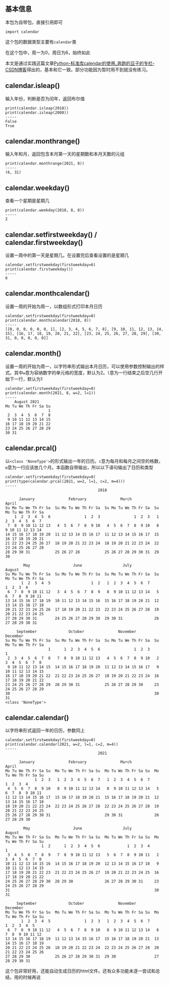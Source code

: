 ## 基本信息

本包为自带包，直接引用即可

```
import calendar
```

这个包的数据类型主要有`calendar`类

在这个包中，周一为0，周日为6，始终如此

本文是通过实践这篇文章[Python-标准库calendar的使用_奔跑的豆子的专栏-CSDN博客](https://blog.csdn.net/y472360651/article/details/82291753)得出的，基本和它一致。部分功能因为暂时用不到就没有练习。

## calendar.isleap()

输入年份，判断是否为闰年，返回布尔值

```
print(calendar.isleap(2018))        
print(calendar.isleap(2008)) 
-----
False
True
```

## calendar.monthrange()

输入年和月，返回包含本月第一天的星期数和本月天数的元组

```
print(calendar.monthrange(2021, 8))
-----
(6, 31)
```

## calendar.weekday()

查看一个星期是星期几

```
print(calendar.weekday(2018, 8, 8))
-----
2
```

## calendar.setfirstweekday() / calendar.firstweekday()

设置一周中的第一天是星期几。在设置完后查看设置的是星期几

```
calendar.setfirstweekday(firstweekday=6)
print(calendar.firstweekday()) 
-----
6
```

## calendar.monthcalendar()

设置一周的开始为周一，以数组形式打印本月日历

```
calendar.setfirstweekday(firstweekday=0)
print(calendar.monthcalendar(2018, 8))
-----
[[0, 0, 0, 0, 0, 0, 1], [2, 3, 4, 5, 6, 7, 8], [9, 10, 11, 12, 13, 14, 15], [16, 17, 18, 19, 20, 21, 22], [23, 24, 25, 26, 27, 28, 29], [30, 31, 0, 0, 0, 0, 0]]
```

## calendar.month()

设置一周的开始为周一，以字符串形式输出本月日历，可以使用参数控制输出的样式。其中`w`意为容纳数字的单元格的宽度，默认为2。`l`意为一行结束之后空几行开始下一行，默认为1

```
calendar.setfirstweekday(firstweekday=0)
print(calendar.month(2021, 8, w=2, l=1))
-----
    August 2021
Mo Tu We Th Fr Sa Su
                   1
 2  3  4  5  6  7  8
 9 10 11 12 13 14 15
16 17 18 19 20 21 22
23 24 25 26 27 28 29
30 31
```

## calendar.prcal()

以`<class 'NoneType'>`的形式输出一年的日历。`c`意为每月和每月之间空的格数，`m`意为一行应该放几个月。本函数自带输出，所以以下语句输出了日历和类型

```
calendar.setfirstweekday(firstweekday=0)
print(type(calendar.prcal(2021, w=2, l=1, c=2, m=4)))
-----
                                         2018

      January               February               March                 April
Su Mo Tu We Th Fr Sa  Su Mo Tu We Th Fr Sa  Su Mo Tu We Th Fr Sa  Su Mo Tu We Th Fr Sa
    1  2  3  4  5  6               1  2  3               1  2  3   1  2  3  4  5  6  7
 7  8  9 10 11 12 13   4  5  6  7  8  9 10   4  5  6  7  8  9 10   8  9 10 11 12 13 14
14 15 16 17 18 19 20  11 12 13 14 15 16 17  11 12 13 14 15 16 17  15 16 17 18 19 20 21
21 22 23 24 25 26 27  18 19 20 21 22 23 24  18 19 20 21 22 23 24  22 23 24 25 26 27 28
28 29 30 31           25 26 27 28           25 26 27 28 29 30 31  29 30

        May                   June                  July                 August
Su Mo Tu We Th Fr Sa  Su Mo Tu We Th Fr Sa  Su Mo Tu We Th Fr Sa  Su Mo Tu We Th Fr Sa
       1  2  3  4  5                  1  2   1  2  3  4  5  6  7            1  2  3  4
 6  7  8  9 10 11 12   3  4  5  6  7  8  9   8  9 10 11 12 13 14   5  6  7  8  9 10 11
13 14 15 16 17 18 19  10 11 12 13 14 15 16  15 16 17 18 19 20 21  12 13 14 15 16 17 18
20 21 22 23 24 25 26  17 18 19 20 21 22 23  22 23 24 25 26 27 28  19 20 21 22 23 24 25
27 28 29 30 31        24 25 26 27 28 29 30  29 30 31              26 27 28 29 30 31

     September              October               November              December
Su Mo Tu We Th Fr Sa  Su Mo Tu We Th Fr Sa  Su Mo Tu We Th Fr Sa  Su Mo Tu We Th Fr Sa
                   1      1  2  3  4  5  6               1  2  3                     1
 2  3  4  5  6  7  8   7  8  9 10 11 12 13   4  5  6  7  8  9 10   2  3  4  5  6  7  8
 9 10 11 12 13 14 15  14 15 16 17 18 19 20  11 12 13 14 15 16 17   9 10 11 12 13 14 15
16 17 18 19 20 21 22  21 22 23 24 25 26 27  18 19 20 21 22 23 24  16 17 18 19 20 21 22
23 24 25 26 27 28 29  28 29 30 31           25 26 27 28 29 30     23 24 25 26 27 28 29
30                                                                30 31
<class 'NoneType'>
```

## calendar.calendar()

以字符串形式返回一年的日历，参数同上

```
calendar.setfirstweekday(firstweekday=0)
print(calendar.calendar(2021, w=2, l=1, c=2, m=4))
-----
                                         2021

      January               February               March                 April
Mo Tu We Th Fr Sa Su  Mo Tu We Th Fr Sa Su  Mo Tu We Th Fr Sa Su  Mo Tu We Th Fr Sa Su
             1  2  3   1  2  3  4  5  6  7   1  2  3  4  5  6  7            1  2  3  4
 4  5  6  7  8  9 10   8  9 10 11 12 13 14   8  9 10 11 12 13 14   5  6  7  8  9 10 11
11 12 13 14 15 16 17  15 16 17 18 19 20 21  15 16 17 18 19 20 21  12 13 14 15 16 17 18
18 19 20 21 22 23 24  22 23 24 25 26 27 28  22 23 24 25 26 27 28  19 20 21 22 23 24 25
25 26 27 28 29 30 31                        29 30 31              26 27 28 29 30

        May                   June                  July                 August
Mo Tu We Th Fr Sa Su  Mo Tu We Th Fr Sa Su  Mo Tu We Th Fr Sa Su  Mo Tu We Th Fr Sa Su
                1  2      1  2  3  4  5  6            1  2  3  4                     1
 3  4  5  6  7  8  9   7  8  9 10 11 12 13   5  6  7  8  9 10 11   2  3  4  5  6  7  8
10 11 12 13 14 15 16  14 15 16 17 18 19 20  12 13 14 15 16 17 18   9 10 11 12 13 14 15
17 18 19 20 21 22 23  21 22 23 24 25 26 27  19 20 21 22 23 24 25  16 17 18 19 20 21 22
24 25 26 27 28 29 30  28 29 30              26 27 28 29 30 31     23 24 25 26 27 28 29
31                                                                30 31

     September              October               November              December
Mo Tu We Th Fr Sa Su  Mo Tu We Th Fr Sa Su  Mo Tu We Th Fr Sa Su  Mo Tu We Th Fr Sa Su
       1  2  3  4  5               1  2  3   1  2  3  4  5  6  7         1  2  3  4  5
 6  7  8  9 10 11 12   4  5  6  7  8  9 10   8  9 10 11 12 13 14   6  7  8  9 10 11 12
13 14 15 16 17 18 19  11 12 13 14 15 16 17  15 16 17 18 19 20 21  13 14 15 16 17 18 19
20 21 22 23 24 25 26  18 19 20 21 22 23 24  22 23 24 25 26 27 28  20 21 22 23 24 25 26
27 28 29 30           25 26 27 28 29 30 31  29 30                 27 28 29 30 31
```

这个包非常好用，还能自动生成日历的html文件。还有众多功能未逐一尝试和总结，用的时候再说
